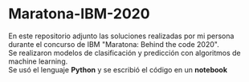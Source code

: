 # Maratona-IBM-2020
En este repositorio adjunto las soluciones realizadas por mi persona durante el concurso de IBM "Maratona: Behind the code 2020". <br>
Se realizaron modelos de clasificación y predicción con algoritmos de machine learning.<br>
Se usó el lenguaje **Python** y se escribió el código en un **notebook**
